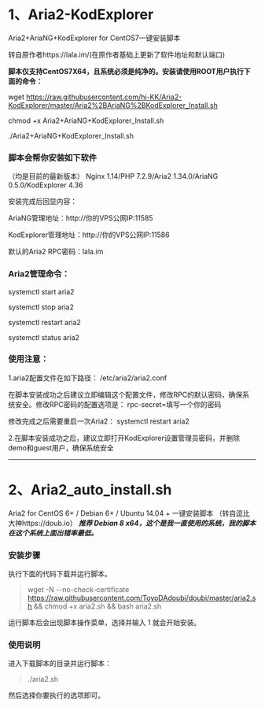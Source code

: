 # 1、Aria2-KodExplorer

Aria2+AriaNG+KodExplorer for CentOS7一键安装脚本

转自原作者https://lala.im/(在原作者基础上更新了软件地址和默认端口)

**脚本仅支持CentOS7X64，且系统必须是纯净的。安装请使用ROOT用户执行下面的命令：**

wget https://raw.githubusercontent.com/hi-KK/Aria2-KodExplorer/master/Aria2%2BAriaNG%2BKodExplorer_Install.sh

chmod +x Aria2+AriaNG+KodExplorer_Install.sh

./Aria2+AriaNG+KodExplorer_Install.sh

### 脚本会帮你安装如下软件
（均是目前的最新版本）
Nginx 1.14/PHP 7.2.9/Aria2 1.34.0/AriaNG 0.5.0/KodExplorer 4.36

安装完成后回显内容：

AriaNG管理地址：http://你的VPS公网IP:11585

KodExplorer管理地址：http://你的VPS公网IP:11586

默认的Aria2 RPC密码：lala.im

### Aria2管理命令：

systemctl start aria2

systemctl stop aria2

systemctl restart aria2

systemctl status aria2

### 使用注意：

1.aria2配置文件在如下路径：
/etc/aria2/aria2.conf

在脚本安装成功之后建议立即编辑这个配置文件，修改RPC的默认密码，确保系统安全。修改RPC密码的配置选项是：
rpc-secret=填写一个你的密码

修改完成之后需要重启一次Aria2：
systemctl restart aria2

2.在脚本安装成功之后，建议立即打开KodExplorer设置管理员密码，并删除demo和guest用户，确保系统安全

---

# 2、Aria2_auto_install.sh
Aria2 for CentOS 6+ / Debian 6+ / Ubuntu 14.04 + 一键安装脚本
（转自逗比大神https://doub.io）
***推荐 Debian 8 x64，这个是我一直使用的系统，我的脚本在这个系统上面出错率最低。***
### 安装步骤
执行下面的代码下载并运行脚本。
> wget -N --no-check-certificate https://raw.githubusercontent.com/ToyoDAdoubi/doubi/master/aria2.sh && chmod +x aria2.sh && bash aria2.sh

运行脚本后会出现脚本操作菜单，选择并输入 1 就会开始安装。

### 使用说明
进入下载脚本的目录并运行脚本：
> ./aria2.sh

然后选择你要执行的选项即可。


